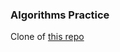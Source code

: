 ### Algorithms Practice
Clone of [this repo](https://github.com/jaysonvirissimo/practice-thy-algorithms)
